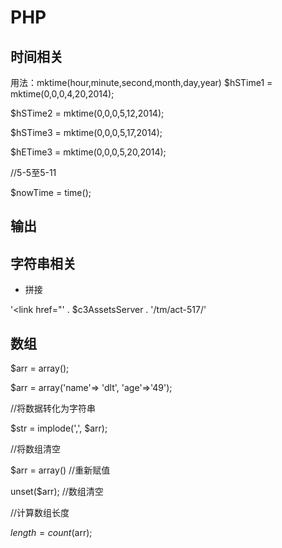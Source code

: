 # PHP
## 时间相关
用法：mktime(hour,minute,second,month,day,year)
$hSTime1 = mktime(0,0,0,4,20,2014);

$hSTime2 = mktime(0,0,0,5,12,2014);

$hSTime3 = mktime(0,0,0,5,17,2014);

$hETime3 = mktime(0,0,0,5,20,2014);

//5-5至5-11

$nowTime = time();

## 输出
<?php print $c3AssetsVersion1; ?>
<?php echo 'hello world'; ?>

## 字符串相关
* 拼接

'<link href="' . $c3AssetsServer . '/tm/act-517/' 

## 数组
$arr = array();

$arr = array('name'=> 'dlt', 'age'=>'49');

//将数据转化为字符串

$str = implode(',', $arr);

//将数组清空

$arr = array() //重新赋值

unset($arr); //数组清空

//计算数组长度

$length = count($arr);
